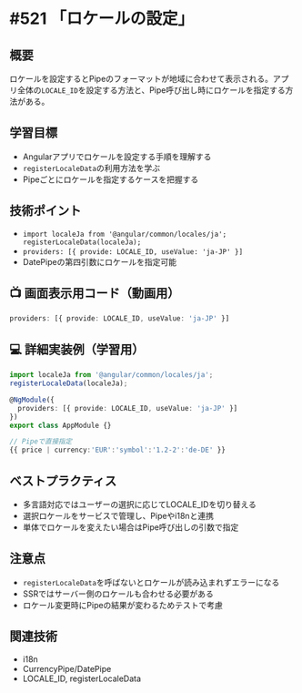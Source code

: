 # #521 「ロケールの設定」

## 概要
ロケールを設定するとPipeのフォーマットが地域に合わせて表示される。アプリ全体の`LOCALE_ID`を設定する方法と、Pipe呼び出し時にロケールを指定する方法がある。

## 学習目標
- Angularアプリでロケールを設定する手順を理解する
- `registerLocaleData`の利用方法を学ぶ
- Pipeごとにロケールを指定するケースを把握する

## 技術ポイント
- `import localeJa from '@angular/common/locales/ja'; registerLocaleData(localeJa);`
- `providers: [{ provide: LOCALE_ID, useValue: 'ja-JP' }]`
- DatePipeの第四引数にロケールを指定可能

## 📺 画面表示用コード（動画用）
```typescript
providers: [{ provide: LOCALE_ID, useValue: 'ja-JP' }]
```

## 💻 詳細実装例（学習用）
```typescript
import localeJa from '@angular/common/locales/ja';
registerLocaleData(localeJa);

@NgModule({
  providers: [{ provide: LOCALE_ID, useValue: 'ja-JP' }]
})
export class AppModule {}

// Pipeで直接指定
{{ price | currency:'EUR':'symbol':'1.2-2':'de-DE' }}
```

## ベストプラクティス
- 多言語対応ではユーザーの選択に応じてLOCALE_IDを切り替える
- 選択ロケールをサービスで管理し、Pipeやi18nと連携
- 単体でロケールを変えたい場合はPipe呼び出しの引数で指定

## 注意点
- `registerLocaleData`を呼ばないとロケールが読み込まれずエラーになる
- SSRではサーバー側のロケールも合わせる必要がある
- ロケール変更時にPipeの結果が変わるためテストで考慮

## 関連技術
- i18n
- CurrencyPipe/DatePipe
- LOCALE_ID, registerLocaleData

